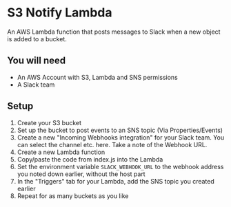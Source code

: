 S3 Notify Lambda
================

An AWS Lambda function that posts messages to Slack when a new object is added to a bucket.

You will need
-------------

- An AWS Account with S3, Lambda and SNS permissions
- A Slack team

Setup
-----

1. Create your S3 bucket
2. Set up the bucket to post events to an SNS topic (Via Properties/Events)
3. Create a new "Incoming Webhooks integration" for your Slack team. You can select the channel etc. here. 
Take a note of the Webhook URL.
4. Create a new Lambda function
5. Copy/paste the code from index.js into the Lambda
6. Set the environment variable `SLACK_WEBHOOK_URL` to the webhook address you noted down earlier, without the host part
7. In the "Triggers" tab for your Lambda, add the SNS topic you created earlier
8. Repeat for as many buckets as you like

